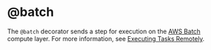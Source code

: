 # @batch

<!-- WARNING: THIS FILE WAS AUTOGENERATED! DO NOT EDIT! Instead, edit the notebook w/the location & name as this file. -->

The `@batch` decorator sends a step for execution on the [AWS Batch](https://aws.amazon.com/batch/) compute layer. For more information, see [Executing Tasks Remotely](/scaling/remote-tasks/introduction).


<DocSection type="decorator" name="batch" module="metaflow" show_import="True" heading_level="3" link="https://github.com/Netflix/metaflow/tree/master/metaflow/plugins/aws/batch/batch_decorator.py#L30">
<SigArgSection>
<SigArg name="..." />
</SigArgSection>
<Description summary="Specifies that this step should execute on [AWS Batch](https://aws.amazon.com/batch/)." />
<ParamSection name="Parameters">
	<Parameter name="cpu" type="int" desc="Number of CPUs required for this step. Defaults to 1. If `@resources` is\nalso present, the maximum value from all decorators is used." />
	<Parameter name="gpu" type="int" desc="Number of GPUs required for this step. Defaults to 0. If `@resources` is\nalso present, the maximum value from all decorators is used." />
	<Parameter name="memory" type="int" desc="Memory size (in MB) required for this step. Defaults to 4096 (4GB). If\n`@resources` is also present, the maximum value from all decorators is\nused." />
	<Parameter name="image" type="string" desc="Docker image to use when launching on AWS Batch. If not specified, a\ndefault Docker image mapping to the current version of Python is used." />
	<Parameter name="queue" type="string" desc="AWS Batch Job Queue to submit the job to. Defaults to the one\nspecified by the configuration variable `METAFLOW_BATCH_JOB_QUEUE`." />
	<Parameter name="iam_role" type="string" desc="AWS IAM role that AWS Batch container uses to access AWS cloud resources.\nDefaults to the one specified by the configuration variable `METAFLOW_ECS_S3_ACCESS_IAM_ROLE`." />
	<Parameter name="execution_role" type="string" desc="AWS IAM role that AWS Batch can use [to trigger AWS Fargate tasks]\n(https://docs.aws.amazon.com/batch/latest/userguide/execution-IAM-role.html).\nDefaults to the one determined by the configuration variable\n`METAFLOW_ECS_FARGATE_EXECUTION_ROLE`." />
	<Parameter name="shared_memory" type="int" desc="The value for the size (in MiB) of the /dev/shm volume for this step.\nThis parameter maps to the `--shm-size` option in Docker." />
	<Parameter name="max_swap" type="int" desc="The total amount of swap memory (in MiB) a container can use for this\nstep. This parameter is translated to the `--memory-swap` option in\nDocker where the value is the sum of the container memory plus the\n`max_swap` value." />
	<Parameter name="swappiness" type="int" desc="This allows you to tune memory swappiness behavior for this step.\nA swappiness value of 0 causes swapping not to happen unless absolutely\nnecessary. A swappiness value of 100 causes pages to be swapped very\naggressively. Accepted values are whole numbers between 0 and 100." />
</ParamSection>
</DocSection>

